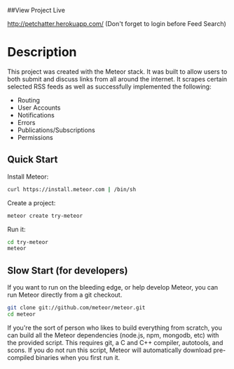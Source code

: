 ##View Project Live

http://petchatter.herokuapp.com/
(Don't forget to login before Feed Search)

# Description

This project was created with the Meteor stack.  It was built to allow users to both submit and discuss links from all around the internet.  It scrapes certain selected RSS feeds as well as successfully implemented the following:

- Routing
- User Accounts
- Notifications
- Errors
- Publications/Subscriptions
- Permissions

## Quick Start

Install Meteor:

```bash
curl https://install.meteor.com | /bin/sh
```

Create a project:

```bash
meteor create try-meteor
```

Run it:

```bash
cd try-meteor
meteor
```

## Slow Start (for developers)

If you want to run on the bleeding edge, or help develop Meteor, you
can run Meteor directly from a git checkout.

```bash
git clone git://github.com/meteor/meteor.git
cd meteor
```

If you're the sort of person who likes to build everything from scratch,
you can build all the Meteor dependencies (node.js, npm, mongodb, etc)
with the provided script. This requires git, a C and C++ compiler,
autotools, and scons. If you do not run this script, Meteor will
automatically download pre-compiled binaries when you first run it.

